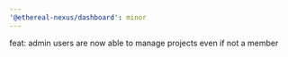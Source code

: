 ```yaml
---
'@ethereal-nexus/dashboard': minor
---
```


feat: admin users are now able to manage projects even if not a member
